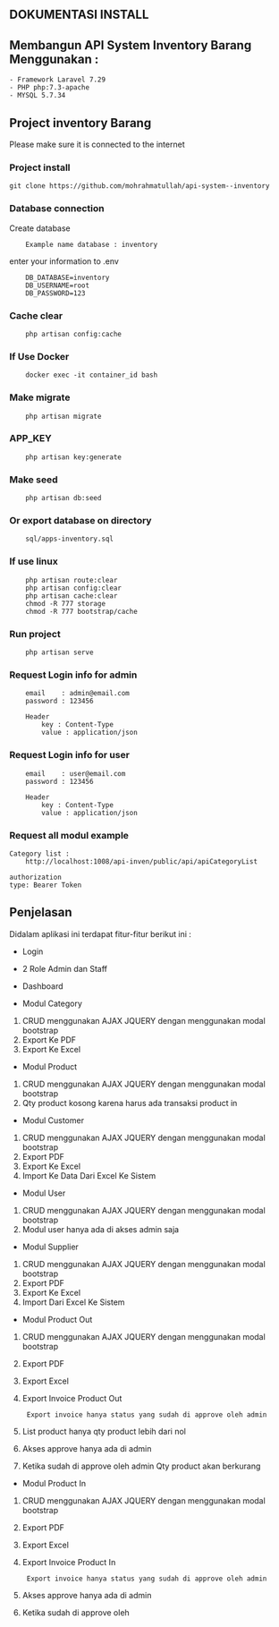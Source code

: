 ## DOKUMENTASI INSTALL

## Membangun API System Inventory Barang Menggunakan : 
	- Framework Laravel 7.29
	- PHP php:7.3-apache
	- MYSQL 5.7.34

## Project inventory Barang
Please make sure it is connected to the internet

### Project install

	git clone https://github.com/mohrahmatullah/api-system--inventory

### Database connection
Create database
		
		Example name database : inventory

enter your information to .env 

		
		DB_DATABASE=inventory
		DB_USERNAME=root
		DB_PASSWORD=123
		

### Cache clear
		
		php artisan config:cache
		
### If Use Docker
		
		docker exec -it container_id bash

### Make migrate
		
		php artisan migrate
		
### APP_KEY

		php artisan key:generate

### Make seed
		
		php artisan db:seed
		

### Or export database on directory
		
		sql/apps-inventory.sql
		

### If use linux

		php artisan route:clear
		php artisan config:clear
		php artisan cache:clear
		chmod -R 777 storage
		chmod -R 777 bootstrap/cache

### Run project
		
		php artisan serve
		  
### Request Login info for admin

		email    : admin@email.com
		password : 123456

		Header
			key : Content-Type
			value : application/json
		
		
		
### Request Login info for user
		
		email    : user@email.com
		password : 123456
		
		Header
			key : Content-Type
			value : application/json

### Request all modul example
	Category list :
		http://localhost:1008/api-inven/public/api/apiCategoryList

	authorization
	type: Bearer Token
## Penjelasan
Didalam aplikasi ini terdapat fitur-fitur berikut ini :

- Login
- 2 Role Admin dan Staff

- Dashboard
- Modul Category
1. CRUD menggunakan AJAX JQUERY dengan menggunakan modal bootstrap
2. Export Ke PDF 
3. Export Ke Excel

- Modul Product
1. CRUD menggunakan AJAX JQUERY dengan menggunakan modal bootstrap
2. Qty product kosong karena harus ada transaksi product in

- Modul Customer
1. CRUD menggunakan AJAX JQUERY dengan menggunakan modal bootstrap
2. Export PDF 
3. Export Ke Excel
4. Import Ke Data Dari Excel Ke Sistem

- Modul User
1. CRUD menggunakan AJAX JQUERY dengan menggunakan modal bootstrap
2. Modul user hanya ada di akses admin saja

- Modul Supplier
1. CRUD menggunakan AJAX JQUERY dengan menggunakan modal bootstrap
2. Export PDF 
3. Export Ke Excel
4. Import Dari Excel Ke Sistem

- Modul Product Out
1. CRUD menggunakan AJAX JQUERY dengan menggunakan modal bootstrap
2. Export PDF 
3. Export Excel
4. Export Invoice Product Out
		
		Export invoice hanya status yang sudah di approve oleh admin

5. List product hanya qty product lebih dari nol
6. Akses approve hanya ada di admin
7. Ketika sudah di approve oleh admin Qty product akan berkurang

- Modul Product In
1. CRUD menggunakan AJAX JQUERY dengan menggunakan modal bootstrap
2. Export PDF 
3. Export Excel
4. Export Invoice Product In 

		Export invoice hanya status yang sudah di approve oleh admin
		
5. Akses approve hanya ada di admin
6. Ketika sudah di approve oleh